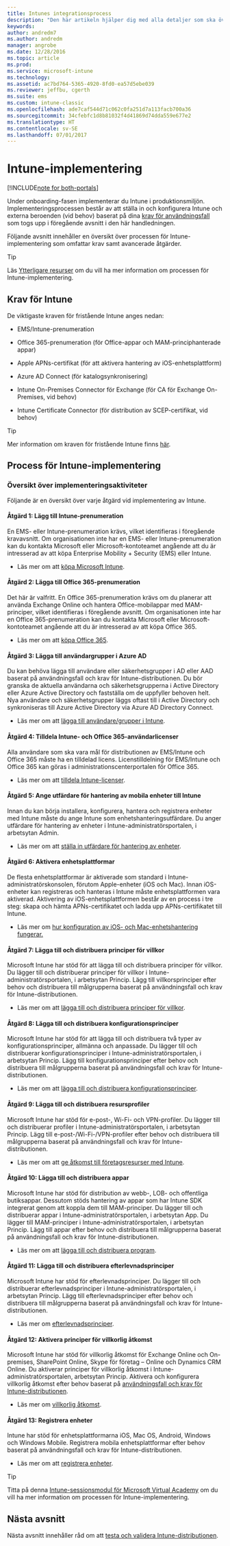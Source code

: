 ```yaml
---
title: Intunes integrationsprocess
description: "Den här artikeln hjälper dig med alla detaljer som ska övervägas vid onboarding av Intune-molnlösningen i miljön."
keywords: 
author: andredm7
ms.author: andredm
manager: angrobe
ms.date: 12/28/2016
ms.topic: article
ms.prod: 
ms.service: microsoft-intune
ms.technology: 
ms.assetid: ac7bd764-5365-4920-8fd0-ea57d5ebe039
ms.reviewer: jeffbu, cgerth
ms.suite: ems
ms.custom: intune-classic
ms.openlocfilehash: ade7caf544d71c062c0fa251d7a113facb700a36
ms.sourcegitcommit: 34cfebfc1d8b81032f4d41869d74dda559e677e2
ms.translationtype: HT
ms.contentlocale: sv-SE
ms.lasthandoff: 07/01/2017
---
```

# <a name="intune-implementation"></a>Intune-implementering

[!INCLUDE[note for both-portals](./includes/note-for-both-portals.md)]

Under onboarding-fasen implementerar du Intune i produktionsmiljön. Implementeringsprocessen består av att ställa in och konfigurera Intune och externa beroenden (vid behov) baserat på dina [krav för användningsfall](planning-guide-requirements.md) som togs upp i föregående avsnitt i den här handledningen.

Följande avsnitt innehåller en översikt över processen för Intune-implementering som omfattar krav samt avancerade åtgärder.

>[!TIP]
> Läs [Ytterligare resurser](planning-guide-resources.md) om du vill ha mer information om processen för Intune-implementering.

## <a name="intune-requirements"></a>Krav för Intune

De viktigaste kraven för fristående Intune anges nedan:

-   EMS/Intune-prenumeration

-   Office 365-prenumeration (för Office-appar och MAM-principhanterade appar)

-   Apple APNs-certifikat (för att aktivera hantering av iOS-enhetsplattform)

-   Azure AD Connect (för katalogsynkronisering)

-   Intune On-Premises Connector för Exchange (för CA för Exchange On-Premises, vid behov)

-   Intune Certificate Connector (för distribution av SCEP-certifikat, vid behov)

>[!TIP]
> Mer information om kraven för fristående Intune finns [här](/intune/supported-devices-browsers).

## <a name="intune-implementation-process"></a>Process för Intune-implementering

### <a name="overview-of-implementation-tasks"></a>Översikt över implementeringsaktiviteter

Följande är en översikt över varje åtgärd vid implementering av Intune.

#### <a name="task-1-add-intune-subscription"></a>Åtgärd 1: Lägg till Intune-prenumeration

En EMS- eller Intune-prenumeration krävs, vilket identifieras i föregående kravavsnitt. Om organisationen inte har en EMS- eller Intune-prenumeration kan du kontakta Microsoft eller Microsoft-kontoteamet angående att du är intresserad av att köpa Enterprise Mobility + Security (EMS) eller Intune.

-   Läs mer om att [köpa Microsoft Intune](https://www.microsoft.com/cloud-platform/microsoft-intune-pricing).

#### <a name="task-2-add-office-365-subscription"></a>Åtgärd 2: Lägga till Office 365-prenumeration

Det här är valfritt. En Office 365-prenumeration krävs om du planerar att använda Exchange Online och hantera Office-mobilappar med MAM-principer, vilket identifieras i föregående avsnitt. Om organisationen inte har en Office 365-prenumeration kan du kontakta Microsoft eller Microsoft-kontoteamet angående att du är intresserad av att köpa Office 365.

-   Läs mer om att [köpa Office 365](https://products.office.com/business/compare-office-365-for-business-plans).

#### <a name="task-3-add-users-groups-in-azure-ad"></a>Åtgärd 3: Lägga till användargrupper i Azure AD

Du kan behöva lägga till användare eller säkerhetsgrupper i AD eller AAD baserat på användningsfall och krav för Intune-distributionen. Du bör granska de aktuella användarna och säkerhetsgrupperna i Active Directory eller Azure Active Directory och fastställa om de uppfyller behoven helt. Nya användare och säkerhetsgrupper läggs oftast till i Active Directory och synkroniseras till Azure Active Directory via Azure AD Directory Connect.

-   Läs mer om att [lägga till användare/grupper i Intune](users-permissions-add.md).

#### <a name="task-4-assign-intune-and-office-365-user-licenses"></a>Åtgärd 4: Tilldela Intune- och Office 365-användarlicenser

Alla användare som ska vara mål för distributionen av EMS/Intune och Office 365 måste ha en tilldelad licens. Licenstilldelning för EMS/Intune och Office 365 kan göras i administrationscenterportalen för Office 365.

-   Läs mer om att [tilldela Intune-licenser](licenses-assign.md).

#### <a name="task-5-set-mobile-device-management-authority-to-intune"></a>Åtgärd 5: Ange utfärdare för hantering av mobila enheter till Intune

Innan du kan börja installera, konfigurera, hantera och registrera enheter med Intune måste du ange Intune som enhetshanteringsutfärdare. Du anger utfärdare för hantering av enheter i Intune-administratörsportalen, i arbetsytan Admin.

-   Läs mer om att [ställa in utfärdare för hantering av enheter](/intune-classic/deploy-use/prerequisites-for-enrollment#step-2-set-mdm-authority).

#### <a name="task-6-enable-device-platforms"></a>Åtgärd 6: Aktivera enhetsplattformar

De flesta enhetsplattformar är aktiverade som standard i Intune-administratörskonsolen, förutom Apple-enheter (iOS och Mac). Innan iOS-enheter kan registreras och hanteras i Intune måste enhetsplattformen vara aktiverad. Aktivering av iOS-enhetsplattformen består av en process i tre steg: skapa och hämta APNs-certifikatet och ladda upp APNs-certifikatet till Intune.

-   Läs mer om [hur konfiguration av iOS- och Mac-enhetshantering fungerar.](/intune-classic/deploy-use/set-up-ios-and-mac-management-with-microsoft-intune)

#### <a name="task-7-add-and-deploy-terms-and-conditions-policies"></a>Åtgärd 7: Lägga till och distribuera principer för villkor

Microsoft Intune har stöd för att lägga till och distribuera principer för villkor. Du lägger till och distribuerar principer för villkor i Intune-administratörsportalen, i arbetsytan Princip. Lägg till villkorsprinciper efter behov och distribuera till målgrupperna baserat på användningsfall och krav för Intune-distributionen.

-   Läs mer om att [lägga till och distribuera principer för villkor](/intune-classic/deploy-use/terms-and-condition-policy-settings-in-microsoft-intune).

#### <a name="task-8-add-and-deploy-configuration-policies"></a>Åtgärd 8: Lägga till och distribuera konfigurationsprinciper

Microsoft Intune har stöd för att lägga till och distribuera två typer av konfigurationsprinciper, allmänna och anpassade. Du lägger till och distribuerar konfigurationsprinciper i Intune-administratörsportalen, i arbetsytan Princip. Lägg till konfigurationsprinciper efter behov och distribuera till målgrupperna baserat på användningsfall och krav för Intune-distributionen.

-   Läs mer om att [lägga till och distribuera konfigurationsprinciper](/intune-classic/deploy-use/manage-settings-and-features-on-your-devices-with-microsoft-intune-policies).

#### <a name="task-9-add-and-deploy-resource-profiles"></a>Åtgärd 9: Lägga till och distribuera resursprofiler

Microsoft Intune har stöd för e-post-, Wi-Fi- och VPN-profiler. Du lägger till och distribuerar profiler i Intune-administratörsportalen, i arbetsytan Princip. Lägg till e-post-/Wi-Fi-/VPN-profiler efter behov och distribuera till målgrupperna baserat på användningsfall och krav för Intune-distributionen.

-   Läs mer om att [ge åtkomst till företagsresurser med Intune](/intune-classic/deploy-use/enable-access-to-company-resources-with-microsoft-intune).

#### <a name="task-10-add-and-deploy-apps"></a>Åtgärd 10: Lägga till och distribuera appar

Microsoft Intune har stöd för distribution av webb-, LOB- och offentliga butiksappar. Dessutom stöds hantering av appar som har Intune SDK integrerat genom att koppla dem till MAM-principer. Du lägger till och distribuerar appar i Intune-administratörsportalen, i arbetsytan App. Du lägger till MAM-principer i Intune-administratörsportalen, i arbetsytan Princip. Lägg till appar efter behov och distribuera till målgrupperna baserat på användningsfall och krav för Intune-distributionen.

-   Läs mer om att [lägga till och distribuera program](/intune-classic/deploy-use/deploy-apps).

#### <a name="task-11-add-and-deploy-compliance-policies"></a>Åtgärd 11: Lägga till och distribuera efterlevnadsprinciper

Microsoft Intune har stöd för efterlevnadsprinciper. Du lägger till och distribuerar efterlevnadsprinciper i Intune-administratörsportalen, i arbetsytan Princip. Lägg till efterlevnadsprinciper efter behov och distribuera till målgrupperna baserat på användningsfall och krav för Intune-distributionen.

-   Läs mer om [efterlevnadsprinciper](/intune-classic/deploy-use/introduction-to-device-compliance-policies-in-microsoft-intune).

#### <a name="task-12-enable-conditional-access-policies"></a>Åtgärd 12: Aktivera principer för villkorlig åtkomst

Microsoft Intune har stöd för villkorlig åtkomst för Exchange Online och On-premises, SharePoint Online, Skype för företag – Online och Dynamics CRM Online. Du aktiverar principer för villkorlig åtkomst i Intune-administratörsportalen, arbetsytan Princip. Aktivera och konfigurera villkorlig åtkomst efter behov baserat på [användningsfall och krav för Intune-distributionen](planning-guide-requirements.md).

-   Läs mer om [villkorlig åtkomst](/intune-classic/deploy-use/restrict-access-to-email-and-o365-services-with-microsoft-intune).

#### <a name="task-13-enroll-devices"></a>Åtgärd 13: Registrera enheter

Intune har stöd för enhetsplattformarna iOS, Mac OS, Android, Windows och Windows Mobile. Registrera mobila enhetsplattformar efter behov baserat på användningsfall och krav för Intune-distributionen.

-   Läs mer om att [registrera enheter](/intune-classic/deploy-use/enroll-devices-in-microsoft-intune).

>[!TIP]
> Titta på denna [Intune-sessionsmodul för Microsoft Virtual Academy](https://mva.microsoft.com/training-courses/deploying-microsoft-enterprise-mobility-suite-16408?l=PPWNoZxvD_1404778676) om du vill ha mer information om processen för Intune-implementering.

## <a name="next-section"></a>Nästa avsnitt

Nästa avsnitt innehåller råd om att [testa och validera Intune-distributionen](planning-guide-test-validation.md).
